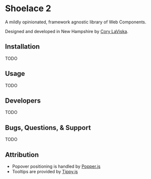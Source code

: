 # Shoelace 2

A mildly opinionated, framework agnostic library of Web Components.

Designed and developed in New Hampshire by [Cory LaViska](https://twitter.com/claviska).

## Installation

TODO

## Usage

TODO

## Developers

TODO

## Bugs, Questions, & Support

TODO

## Attribution

- Popover positioning is handled by [Popper.js](https://popper.js.org/)
- Tooltips are provided by [Tippy.js](https://atomiks.github.io/tippyjs/)
